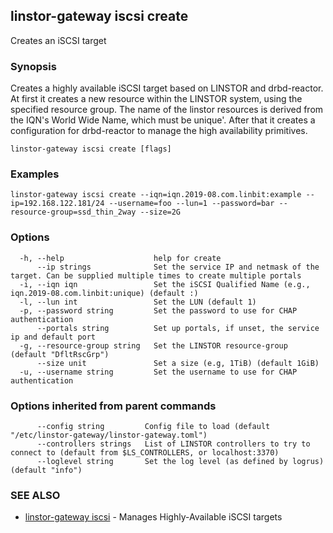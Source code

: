 ## linstor-gateway iscsi create

Creates an iSCSI target

### Synopsis

Creates a highly available iSCSI target based on LINSTOR and drbd-reactor.
At first it creates a new resource within the LINSTOR system, using the
specified resource group. The name of the linstor resources is derived
from the IQN's World Wide Name, which must be unique'.
After that it creates a configuration for drbd-reactor to manage the
high availability primitives.

```
linstor-gateway iscsi create [flags]
```

### Examples

```
linstor-gateway iscsi create --iqn=iqn.2019-08.com.linbit:example --ip=192.168.122.181/24 --username=foo --lun=1 --password=bar --resource-group=ssd_thin_2way --size=2G
```

### Options

```
  -h, --help                    help for create
      --ip strings              Set the service IP and netmask of the target. Can be supplied multiple times to create multiple portals
  -i, --iqn iqn                 Set the iSCSI Qualified Name (e.g., iqn.2019-08.com.linbit:unique) (default :)
  -l, --lun int                 Set the LUN (default 1)
  -p, --password string         Set the password to use for CHAP authentication
      --portals string          Set up portals, if unset, the service ip and default port
  -g, --resource-group string   Set the LINSTOR resource-group (default "DfltRscGrp")
      --size unit               Set a size (e.g, 1TiB) (default 1GiB)
  -u, --username string         Set the username to use for CHAP authentication
```

### Options inherited from parent commands

```
      --config string         Config file to load (default "/etc/linstor-gateway/linstor-gateway.toml")
      --controllers strings   List of LINSTOR controllers to try to connect to (default from $LS_CONTROLLERS, or localhost:3370)
      --loglevel string       Set the log level (as defined by logrus) (default "info")
```

### SEE ALSO

* [linstor-gateway iscsi](linstor-gateway_iscsi.md)	 - Manages Highly-Available iSCSI targets

